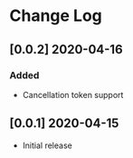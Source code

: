 # Change Log

## [0.0.2] 2020-04-16

### Added

- Cancellation token support

## [0.0.1] 2020-04-15

- Initial release
